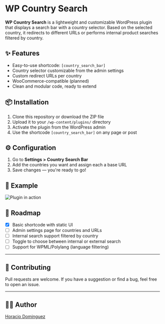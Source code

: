# WP Country Search

**WP Country Search** is a lightweight and customizable WordPress plugin that displays a search bar with a country selector. Based on the selected country, it redirects to different URLs or performs internal product searches filtered by country.

## ✨ Features

- Easy-to-use shortcode: `[country_search_bar]`
- Country selector customizable from the admin settings
- Custom redirect URLs per country
- WooCommerce-compatible (planned)
- Clean and modular code, ready to extend

## 📦 Installation

1. Clone this repository or download the ZIP file
2. Upload it to your `/wp-content/plugins/` directory
3. Activate the plugin from the WordPress admin
4. Use the shortcode `[country_search_bar]` on any page or post

## ⚙️ Configuration

1. Go to **Settings > Country Search Bar**
2. Add the countries you want and assign each a base URL
3. Save changes — you're ready to go!

## 📌 Example

![Plugin in action](assets/example.png)

## 🚀 Roadmap

- [x] Basic shortcode with static UI
- [ ] Admin settings page for countries and URLs
- [ ] Internal search support filtered by country
- [ ] Toggle to choose between internal or external search
- [ ] Support for WPML/Polylang (language filtering)

---

## 🤝 Contributing

Pull requests are welcome. If you have a suggestion or find a bug, feel free to open an issue.

---

## 🧑‍💻 Author

[Horacio Dominguez](https://horaciodominguez.com)

